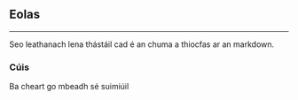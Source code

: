 ## Eolas

--------------------------
Seo leathanach lena thástáil cad é an chuma a thiocfas
ar an markdown.

### Cúis
Ba cheart go mbeadh sé suimiúil
